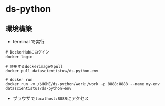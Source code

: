# ds-python

## 環境構築

- terminal で実行

```
# DockerHubにログイン
docker login

# 使用するdockerimageをpull
docker pull datascientistus/ds-python-env

# docker run
docker run -v /$HOME/ds-python/work:/work -p 8888:8888 --name my-env datascientistus/ds-python-env
```

- ブラウザで`localhost:8888`にアクセス

